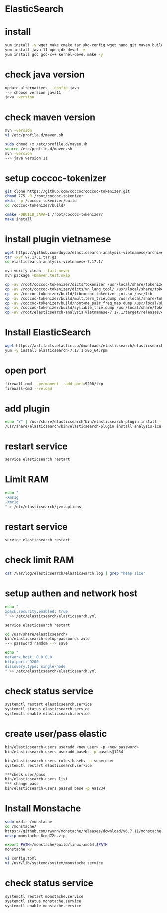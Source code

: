 # ElasticSearch
# install
```bash
yum install -y wget make cmake tar pkg-config wget nano git maven build-essential openjdk-11-jdk
yum install java-11-openjdk-devel -y
yum install gcc gcc-c++ kernel-devel make -y
```
# check java version
```bash
update-alternatives --config java
--> choose version java11
java -version
```
# check maven version
```bash
mvn -version
vi /etc/profile.d/maven.sh

sudo chmod +x /etc/profile.d/maven.sh
source /etc/profile.d/maven.sh
mvn -version
--> java version 11
```
# setup coccoc-tokenizer
```bash
git clone https://github.com/coccoc/coccoc-tokenizer.git
chmod 775 -R /root/coccoc-tokenizer
mkdir -p /coccoc-tokenizer/build
cd /coccoc-tokenizer/build/

cmake -DBUILD_JAVA=1 /root/coccoc-tokenizer/
make install
```
# install plugin vietnamese
```bash
wget https://github.com/duydo/elasticsearch-analysis-vietnamese/archive/refs/tags/v7.17.1.tar.gz
tar -xvf v7.17.1.tar.gz
cd elasticsearch-analysis-vietnamese-7.17.1/

mvn verify clean --fail-never
mvn package -Dmaven.test.skip

cp -av /root/coccoc-tokenizer/dicts/tokenizer /usr/local/share/tokenizer/dicts/tokenizer
cp -av /root/coccoc-tokenizer/dicts/vn_lang_tool/ /usr/local/share/tokenizer/dicts/vn_lang_tool
cp -av /coccoc-tokenizer/build/libcoccoc_tokenizer_jni.so /usr/lib
cp -av /coccoc-tokenizer/build/multiterm_trie.dump /usr/local/share/tokenizer/dicts
cp -av /coccoc-tokenizer/build/nontone_pair_freq_map.dump /usr/local/share/tokenizer/dicts
cp -av /coccoc-tokenizer/build/syllable_trie.dump /usr/local/share/tokenizer/dicts
cp -av /root/elasticsearch-analysis-vietnamese-7.17.1/target/releases/elasticsearch-analysis-vietnamese-7.17.1.zip /
```
# Install ElasticSearch
```bash
wget https://artifacts.elastic.co/downloads/elasticsearch/elasticsearch-7.17.1-x86_64.rpm
yum -y install elasticsearch-7.17.1-x86_64.rpm
```
# open port
```bash
firewall-cmd --permanent --add-port=9200/tcp
firewall-cmd --reload
```
# add plugin
```bash
echo "Y" | /usr/share/elasticsearch/bin/elasticsearch-plugin install --batch file:///elasticsearch-analysis-vietnamese-7.17.1.zip
/usr/share/elasticsearch/bin/elasticsearch-plugin install analysis-icu
```
# restart service
```bash
service elasticsearch restart
```
# Limit RAM
```bash
echo "
-Xms1g
-Xmx1g
" > /etc/elasticsearch/jvm.options
```
# restart service
```bash
service elasticsearch restart
```
# check limit RAM
```bash
cat /var/log/elasticsearch/elasticsearch.log | grep "heap size"
```

# setup authen and network host
```bash
echo "
xpack.security.enabled: true
" >> /etc/elasticsearch/elasticsearch.yml

service elasticsearch restart

cd /usr/share/elasticsearch/
bin/elasticsearch-setup-passwords auto
--> password ramdom --> save

echo "
network.host: 0.0.0.0
http.port: 9200
discovery.type: single-node
" >> /etc/elasticsearch/elasticsearch.yml
```
# check status service
```bash
systemctl restart elasticsearch.service
systemctl status elasticsearch.service
systemctl enable elasticsearch.service
```
# create user/pass elastic
```bash
bin/elasticsearch-users useradd <new_user> -p <new_password>
bin/elasticsearch-users useradd basebs -p basebs@1234

bin/elasticsearch-users roles basebs -a superuser
systemctl restart elasticsearch.service

***check user/pass
bin/elasticsearch-users list
*** change pass
bin/elasticsearch-users passwd base -p Aa1234
```

# Install Monstache
```bash
sudo mkdir /monstache
cd /monstache/
https://github.com/rwynn/monstache/releases/download/v6.7.11/monstache-6cdd72c.zip
unzip monstache-6cdd72c.zip

export PATH=/monstache/build/linux-amd64:$PATH
monstache -v

vi config.toml
vi /usr/lib/systemd/system/monstache.service
```
# check status service
```bash
systemctl restart monstache.service
systemctl status monstache.service
systemctl enable monstache.service
```